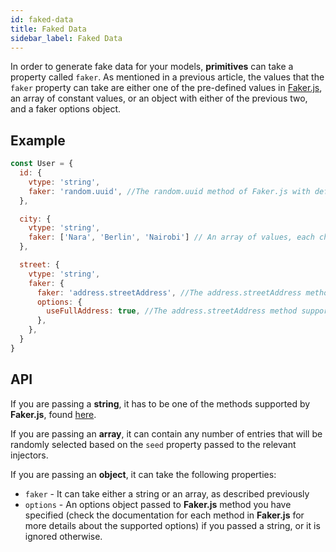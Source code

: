 ```yaml
---
id: faked-data
title: Faked Data
sidebar_label: Faked Data
---
```


In order to generate fake data for your models, **primitives** can take a property called `faker`. As mentioned in a previous article, the values that the `faker` property can take are either one of the pre-defined values in [Faker.js](https://github.com/marak/Faker.js/), an array of constant values, or an object with either of the previous two, and a faker options object.

## Example

``` javascript
const User = {
  id: {
    vtype: 'string',
    faker: 'random.uuid', //The random.uuid method of Faker.js with default options
  },

  city: {
    vtype: 'string',
    faker: ['Nara', 'Berlin', 'Nairobi'] // An array of values, each chosen randomly
  },

  street: {
    vtype: 'string',
    faker: {
      faker: 'address.streetAddress', //The address.streetAddress method of Faker.js
      options: {
        useFullAddress: true, //The address.streetAddress method supports an option called useFullAddress, which can be specified using the `options` property.
      },
    },
  }
}

```

## API

If you are passing a **string**, it has to be one of the methods supported by **Faker.js**, found [here](https://github.com/Marak/faker.js#api-methods).

If you are passing an **array**, it can contain any number of entries that will be randomly selected based on the `seed` property passed to the relevant injectors.

If you are passing an **object**, it can take the following properties:
- `faker` - It can take either a string or an array, as described previously
- `options` - An options object passed to **Faker.js** method you have specified (check the documentation for each method in **Faker.js** for more details about the supported options) if you passed a string, or it is ignored otherwise.


